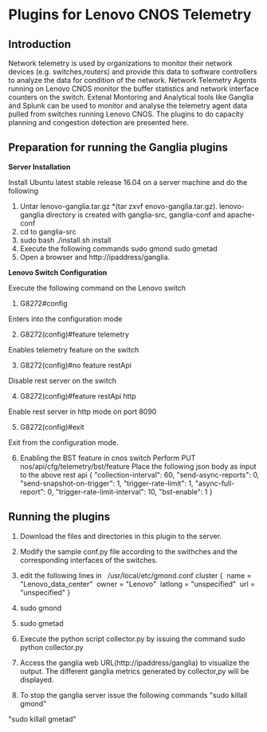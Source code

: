 Plugins for Lenovo CNOS Telemetry
===
Introduction
---
Network telemetry is used by organizations to monitor their network devices (e.g. switches,routers) and provide this data to software controllers to  analyze the data for condition of the network. Network Telemetry Agents running on Lenovo CNOS monitor the buffer statistics and network interface counters on the switch. Extenal Montoring and Analytical tools like Ganglia and Splunk can be used to monitor and analyse the telemetry agent data pulled from switches running Lenovo CNOS. The plugins to do capacity planning and congestion detection are presented here.

Preparation for running the Ganglia plugins
---
**Server Installation**

Install  Ubuntu latest stable release 16.04 on a server machine and do the following

1. Untar lenovo-ganglia.tar.gz *(tar zxvf enovo-ganglia.tar.gz).
 lenovo-ganglia directory is created with ganglia-src, ganglia-conf and apache-conf 
2. cd to ganglia-src
3. sudo bash ./install.sh install
4. Execute the following commands
   sudo gmond
   sudo gmetad  
5. Open a browser and http://ipaddress/ganglia.

**Lenovo Switch Configuration**

Execute the following command on the Lenovo switch
1. G8272#config

Enters into the configuration mode

2. G8272(config)#feature telemetry

Enables telemetry feature on the switch

3. G8272(config)#no feature restApi

Disable rest server on the switch

4. G8272(config)#feature restApi http

Enable rest server in http mode on port 8090

5. G8272(config)#exit

Exit from the configuration mode.

6. Enabling the BST feature in cnos switch 
Perform PUT nos/api/cfg/telemetry/bst/feature
Place the following json body as input to the above rest api
{
 "collection-interval": 60, "send-async-reports": 0, "send-snapshot-on-trigger": 1, "trigger-rate-limit": 1, "async-full-report": 0, "trigger-rate-limit-interval": 10, "bst-enable": 1
 }
  

**Running the plugins**
---
1. Download the files and directories in this plugin to the server.
2. Modify the sample conf.py file  according to the swithches and the corresponding interfaces of the switches.

3. edit the following lines in   /usr/local/etc/gmond.conf
cluster {  name = "Lenovo_data_center"  owner = "Lenovo"  latlong = "unspecified"  url = "unspecified" }

4. sudo gmond

5. sudo gmetad

6. Execute the python script collector.py by issuing the command sudo python collector.py

7. Access the ganglia web URL(http://ipaddress/ganglia) to visualize the output. The different ganglia metrics generated by collector,py will be displayed.

8. To stop the ganglia server  issue the following commands
"sudo killall gmond"

"sudo killall gmetad"

